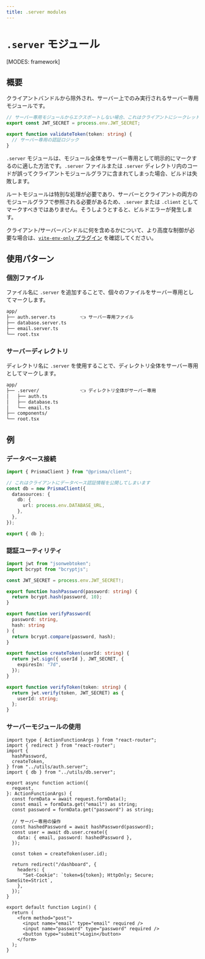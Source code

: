 ```yaml
---
title: .server modules
---
```


# `.server` モジュール

[MODES: framework]

## 概要

クライアントバンドルから除外され、サーバー上でのみ実行されるサーバー専用モジュールです。

```ts filename=auth.server.ts
// サーバー専用モジュールからエクスポートしない場合、これはクライアントにシークレットを公開してしまいます
export const JWT_SECRET = process.env.JWT_SECRET;

export function validateToken(token: string) {
  // サーバー専用の認証ロジック
}
```

`.server` モジュールは、モジュール全体をサーバー専用として明示的にマークするのに適した方法です。`.server` ファイルまたは `.server` ディレクトリ内のコードが誤ってクライアントモジュールグラフに含まれてしまった場合、ビルドは失敗します。

<docs-warning>

ルートモジュールは特別な処理が必要であり、サーバーとクライアントの両方のモジュールグラフで参照される必要があるため、`.server` または `.client` としてマークすべきではありません。そうしようとすると、ビルドエラーが発生します。

</docs-warning>

<docs-info>

クライアント/サーバーバンドルに何を含めるかについて、より高度な制御が必要な場合は、[`vite-env-only` プラグイン](https://github.com/pcattori/vite-env-only) を確認してください。

</docs-info>

## 使用パターン

### 個別ファイル

ファイル名に `.server` を追加することで、個々のファイルをサーバー専用としてマークします。

```txt
app/
├── auth.server.ts         👈 サーバー専用ファイル
├── database.server.ts
├── email.server.ts
└── root.tsx
```

### サーバーディレクトリ

ディレクトリ名に `.server` を使用することで、ディレクトリ全体をサーバー専用としてマークします。

```txt
app/
├── .server/               👈 ディレクトリ全体がサーバー専用
│   ├── auth.ts
│   ├── database.ts
│   └── email.ts
├── components/
└── root.tsx
```

## 例

### データベース接続

```ts filename=app/utils/db.server.ts
import { PrismaClient } from "@prisma/client";

// これはクライアントにデータベース認証情報を公開してしまいます
const db = new PrismaClient({
  datasources: {
    db: {
      url: process.env.DATABASE_URL,
    },
  },
});

export { db };
```

### 認証ユーティリティ

```ts filename=app/utils/auth.server.ts
import jwt from "jsonwebtoken";
import bcrypt from "bcryptjs";

const JWT_SECRET = process.env.JWT_SECRET!;

export function hashPassword(password: string) {
  return bcrypt.hash(password, 10);
}

export function verifyPassword(
  password: string,
  hash: string
) {
  return bcrypt.compare(password, hash);
}

export function createToken(userId: string) {
  return jwt.sign({ userId }, JWT_SECRET, {
    expiresIn: "7d",
  });
}

export function verifyToken(token: string) {
  return jwt.verify(token, JWT_SECRET) as {
    userId: string;
  };
}
```

### サーバーモジュールの使用

```tsx filename=app/routes/login.tsx
import type { ActionFunctionArgs } from "react-router";
import { redirect } from "react-router";
import {
  hashPassword,
  createToken,
} from "../utils/auth.server";
import { db } from "../utils/db.server";

export async function action({
  request,
}: ActionFunctionArgs) {
  const formData = await request.formData();
  const email = formData.get("email") as string;
  const password = formData.get("password") as string;

  // サーバー専用の操作
  const hashedPassword = await hashPassword(password);
  const user = await db.user.create({
    data: { email, password: hashedPassword },
  });

  const token = createToken(user.id);

  return redirect("/dashboard", {
    headers: {
      "Set-Cookie": `token=${token}; HttpOnly; Secure; SameSite=Strict`,
    },
  });
}

export default function Login() {
  return (
    <form method="post">
      <input name="email" type="email" required />
      <input name="password" type="password" required />
      <button type="submit">Login</button>
    </form>
  );
}
```